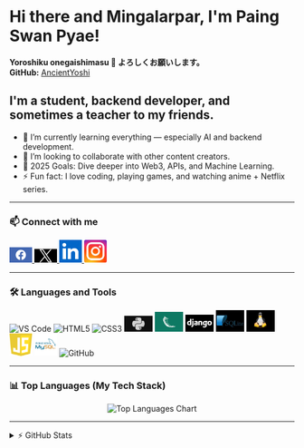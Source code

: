 # Hi there and Mingalarpar, I'm Paing Swan Pyae!  
**Yoroshiku onegaishimasu 🙇 よろしくお願いします。**  
**GitHub:** [AncientYoshi](https://github.com/AncientYoshi)

## I'm a student, backend developer, and sometimes a teacher to my friends.

- 🌱 I’m currently learning everything — especially AI and backend development.
- 👯 I’m looking to collaborate with other content creators.
- 🥅 2025 Goals: Dive deeper into Web3, APIs, and Machine Learning.
- ⚡ Fun fact: I love coding, playing games, and watching anime + Netflix series.

---

### 📫 Connect with me

<p align="left">
  <a href="https://www.facebook.com/profile.php?id=100044842277654&mibextid=b06tZ0">
    <img src="facebook.png" alt="Facebook" width="40"/>
  </a>
  <a href="https://twitter.com/Yuno_Pai?t=6OSuxquECtplY6aCfUnpIA&s=09">
    <img src="x.png" alt="Twitter" width="40"/>
  </a>
  <a href="https://www.linkedin.com/in/paing-swan-pyae-a29495270">
    <img src="linkedin.png" alt="LinkedIn" width="40"/>
  </a>
  <a href="https://instagram.com/pai_swan_pyae?utm_source=qr&igshid=MzNlNGNkZWQ4Mg%3D%3D">
    <img src="instagram.png" alt="Instagram" width="40"/>
  </a>
</p>

---

### 🛠️ Languages and Tools

<p align="left">
  <img src="https://cdn.jsdelivr.net/gh/devicons/devicon/icons/vscode/vscode-original.svg" width="40" alt="VS Code"/>
  <img src="https://cdn.jsdelivr.net/gh/devicons/devicon/icons/html5/html5-original.svg" width="40" alt="HTML5"/>
  <img src="https://cdn.jsdelivr.net/gh/devicons/devicon/icons/css3/css3-original.svg" width="40" alt="CSS3"/>
  <img src="python.png" width="50" alt="Python"/>
  <img src="flask.png" width="50" alt="Flask"/>
  <img src="django.png" width="50" alt="Django"/>
  <img src="sqlite.png" width="50" alt="SQLite"/>
  <img src="linux.png" width="50" alt="Linux"/>
  <img src="javascript-1.svg" width="40" height="40" alt="JavaScript"/>
  <img src="mysql-3.svg" width="40" height="40" alt="MySQL"/>
  <img src="https://user-images.githubusercontent.com/3369400/139447912-e0f43f33-6d9f-45f8-be46-2df5bbc91289.png" width="40" alt="GitHub"/>
</p>

---

### 📊 Top Languages (My Tech Stack)

<div align="center">
  <img src="https://github-readme-stats.vercel.app/api/top-langs/?username=AncientYoshi&layout=compact&theme=tokyonight&langs_count=8" alt="Top Languages Chart" />
</div>

---

<details>
  <summary>⚡ GitHub Stats</summary>

  <div align="center">
    <img src="https://github-readme-stats.vercel.app/api?username=AncientYoshi&show_icons=true&hide_border=false&title_color=ff652f&icon_color=FFE400&bg_color=09131B&text_color=ffffff&border_color=0c1a25" alt="AncientYoshi's GitHub Stats" />
  </div>

</details>

